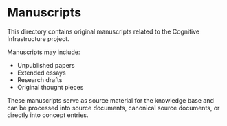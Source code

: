 # Manuscripts

<!-- migrated from knowledge-base repo on 2025-04 -->

This directory contains original manuscripts related to the Cognitive Infrastructure project.

Manuscripts may include:
- Unpublished papers
- Extended essays
- Research drafts
- Original thought pieces

These manuscripts serve as source material for the knowledge base and can be processed into source documents, canonical source documents, or directly into concept entries. 